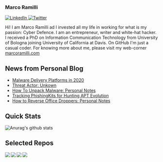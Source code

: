 ### Marco Ramilli

<p align="left">
 <a href="https://www.linkedin.com/in/marcoramilli/" target="_blank">
    <img src="https://img.shields.io/badge/LinkedIn-%230077B5.svg?&style=flat-square&logo=linkedin&logoColor=white&color=071A2C" alt="LinkedIn">
 <a href="https://twitter.com/Marco_Ramilli/" target="_blank">
    <img src="https://img.shields.io/badge/Twitter-%231877F2.svg?&style=flat-square&logo=twitter&logoColor=white&color=071A2C" alt="Twitter">
  </a>
</p>

Hi! I am Marco Ramilli ad I invested all my life in working for what is my passion: Cyber Defence. I am an entrepreneur, writer and white-hat hacker. I received a PhD on Information Communication Technology from University of Bologna joining University of California at Davis. On GitHub I'm just a casual coder. For knowing more about me, please visit my web-corner [marcoramilli.com](https://marcoramilli.com) 

## News from Personal Blog
<!--START_SECTION:feed-->
* [Malware Delivery Platforms in 2020](https:&#x2F;&#x2F;marcoramilli.com&#x2F;2020&#x2F;12&#x2F;08&#x2F;malware-delivery-platforms-in-2020&#x2F;)
* [Threat Actor: Unkown](https:&#x2F;&#x2F;marcoramilli.com&#x2F;2020&#x2F;11&#x2F;27&#x2F;threat-actor-unkown&#x2F;)
* [How To Unpack Malware: Personal Notes](https:&#x2F;&#x2F;marcoramilli.com&#x2F;2020&#x2F;10&#x2F;09&#x2F;how-to-unpack-malware-personal-notes&#x2F;)
* [Tracking PhishingKits   for Hunting APT Evolution](https:&#x2F;&#x2F;marcoramilli.com&#x2F;2020&#x2F;09&#x2F;29&#x2F;tracking-phishingkits-for-hunting-apt-evolution&#x2F;)
* [How to Reverse Office Droppers: Personal Notes](https:&#x2F;&#x2F;marcoramilli.com&#x2F;2020&#x2F;08&#x2F;24&#x2F;how-to-reverse-office-droppers-personal-notes&#x2F;)
<!--END_SECTION:feed-->

## Quick Stats
![Anurag's github stats](https://github-readme-stats.vercel.app/api?username=marcoramilli&show_icons=true&hide_border=true&hide=contribs,prs])

## Selected Repos
<a href="https://github.com/marcoramilli/MalwareTrainingSets">
  <img align="left" src="https://github-readme-stats.vercel.app/api/pin/?username=marcoramilli&repo=MalwareTrainingSets" />
</a>
<a href="https://github.com/marcoramilli/PhishingKitTracker">
  <img align="left" src="https://github-readme-stats.vercel.app/api/pin/?username=marcoramilli&repo=PhishingKitTracker" />
</a>
<a href="https://github.com/marcoramilli/malcontrol">
  <img align="left" src="https://github-readme-stats.vercel.app/api/pin/?username=marcoramilli&repo=malcontrol" />
</a>
<a href="https://github.com/marcoramilli/APT34">
  <img align="left" src="https://github-readme-stats.vercel.app/api/pin/?username=marcoramilli&repo=APT34" />
</a>
